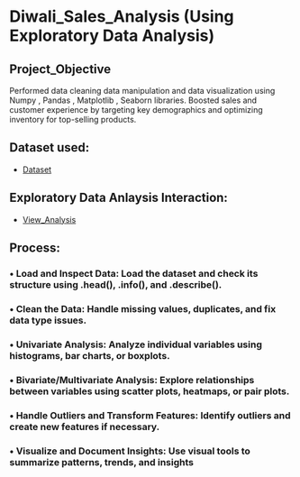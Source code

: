 # Diwali_Sales_Analysis (Using Exploratory Data Analysis)

## Project_Objective
Performed data cleaning data manipulation and data visualization using Numpy , Pandas , Matplotlib , Seaborn libraries. Boosted sales and customer experience by targeting key demographics and optimizing inventory for top-selling products.

## Dataset used:
- <a href="https://github.com/Bharti1004/Diwali-Sales-Analysis/blob/main/Diwali%20Sales%20Data.csv">Dataset</a>

## Exploratory Data Anlaysis Interaction:
- <a href="https://github.com/Bharti1004/Diwali-Sales-Analysis/blob/main/Diwali_Sales_Analysis.ipynb">View_Analysis</a>

## Process:
### •	Load and Inspect Data: Load the dataset and check its structure using .head(), .info(), and .describe().
### •	Clean the Data: Handle missing values, duplicates, and fix data type issues.
### •	Univariate Analysis: Analyze individual variables using histograms, bar charts, or boxplots.
### •	Bivariate/Multivariate Analysis: Explore relationships between variables using scatter plots, heatmaps, or pair plots.
### •	Handle Outliers and Transform Features: Identify outliers and create new features if necessary.
### •	Visualize and Document Insights: Use visual tools to summarize patterns, trends, and insights
